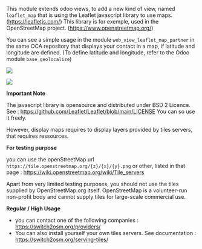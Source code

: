 This module extends odoo views, to add a new kind of view, named
`leaflet_map` that is using the Leaflet javascript library to use maps.
(<https://leafletjs.com/>) This library is for exemple, used in the
OpenStreetMap project. (<https://www.openstreetmap.org/>)

You can see a simple usage in the module `web_view_leaflet_map_partner`
in the same OCA repository that displays your contact in a map, if
latitude and longitude are defined. (To define latitude and longitude,
refer to the Odoo module `base_geolocalize`)

![](../static/description/view_res_partner_map_1.png)

![](../static/description/view_res_partner_map_2.png)

**Important Note**

The javascript library is opensource and distributed under BSD 2
Licence. See : <https://github.com/Leaflet/Leaflet/blob/main/LICENSE>
You can so use it freely.

However, display maps requires to display layers provided by tiles
servers, that requires ressources.

**For testing purpose**

you can use the openStreetMap url
`https://tile.openstreetmap.org/{z}/{x}/{y}.png` or other, listed in
that page : <https://wiki.openstreetmap.org/wiki/Tile_servers>

Apart from very limited testing purposes, you should not use the tiles
supplied by OpenStreetMap.org itself. OpenStreetMap is a volunteer-run
non-profit body and cannot supply tiles for large-scale commercial use.

**Regular / High Usage**

- you can contact one of the following companies :
  <https://switch2osm.org/providers/>
- You can also install yourself your own tiles servers. See
  documentation : <https://switch2osm.org/serving-tiles/>
